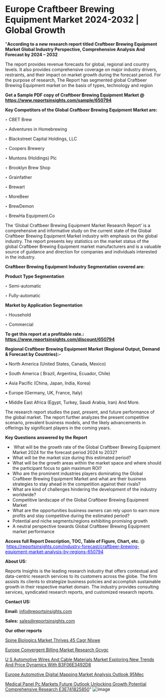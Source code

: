 # Europe Craftbeer Brewing Equipment Market 2024-2032 | Global Growth

"<strong>According to a new research report titled Craftbeer Brewing Equipment Market Global Industry Perspective, Comprehensive Analysis And Forecast by 2024 – 2032</strong>

The report provides revenue forecasts for global, regional and country levels. It also provides comprehensive coverage on major industry drivers, restraints, and their impact on market growth during the forecast period. For the purpose of research, The Report has segmented global Craftbeer Brewing Equipment market on the basis of types, technology and region

<strong>Get a Sample PDF copy of Craftbeer Brewing Equipment Market </strong><strong>@<a href=https://www.reportsinsights.com/sample/650794 style=color:#0000ff;> https://www.reportsinsights.com/sample/650794</a></strong></font>

<strong>Key Competitors of the Global Craftbeer Brewing Equipment Market are:</strong>

‣ CBET Brew

‣ Adventures in Homebrewing

‣ Blackstreet Capital Holdings, LLC

‣ Coopers Brewery

‣ Muntons (Holdings) Plc

‣ Brooklyn Brew Shop

‣ Grainfather

‣ Brewart

‣ MoreBeer

‣ BrewDemon

‣ BrewHa Equipment.Co

The ‘Global Craftbeer Brewing Equipment Market Research Report’ is a comprehensive and informative study on the current state of the Global Craftbeer Brewing Equipment Market industry with emphasis on the global industry. The report presents key statistics on the market status of the global Craftbeer Brewing Equipment market manufacturers and is a valuable source of guidance and direction for companies and individuals interested in the industry.

<strong>Craftbeer Brewing Equipment Industry Segmentation covered are:</strong>

<strong>Product Type Segmentation</strong>

‣ Semi-automatic

‣ Fully-automatic

<strong>Market by Application Segmentation</strong>

‣ Household

‣ Commercial

<strong>To get this report at a profitable rate.: <a href=https://www.reportsinsights.com/discount/650794 style=color:#0000ff;>https://www.reportsinsights.com/discount/650794</a></strong></font>

<strong>Regional Craftbeer Brewing Equipment Market (Regional Output, Demand &amp; Forecast by Countries):-</strong>

• North America (United States, Canada, Mexico)

• South America ( Brazil, Argentina, Ecuador, Chile)

• Asia Pacific (China, Japan, India, Korea)

• Europe (Germany, UK, France, Italy)

• Middle East Africa (Egypt, Turkey, Saudi Arabia, Iran) And More.

The research report studies the past, present, and future performance of the global market. The report further analyzes the present competitive scenario, prevalent business models, and the likely advancements in offerings by significant players in the coming years.

<strong>Key Questions answered by the Report</strong>
<ul>
  <li> What will be the growth rate of the Global Craftbeer Brewing Equipment Market 2024 for the forecast period 2024 to 2032?</li>
  <li>What will be the market size during this estimated period?</li>
  <li>What will be the growth areas within the market space and where should the participant focus to gain maximum ROI?</li>
  <li>Who are the prominent industries players dominating the Global Craftbeer Brewing Equipment Market and what are their business strategies to stay ahead in the competition against their rivals?</li>
  <li>What are kind of challenges hindering the development of the industry worldwide?</li>
  <li>Competitive landscape of the Global Craftbeer Brewing Equipment Market</li>
  <li>What are the opportunities business owners can rely upon to earn more profits and stay competitive during the estimated period?</li>
  <li>Potential and niche segments/regions exhibiting promising growth</li>
  <li>A neutral perspective towards Global Craftbeer Brewing Equipment market performance</li>
</ul>
<strong>Access full Report Description, TOC, Table of Figure, Chart, etc. </strong>@  <a href=https://reportsinsights.com/industry-forecast/craftbeer-brewing-equipment-market-analysis-by-regions-650794 style=color:#0000ff;>https://reportsinsights.com/industry-forecast/craftbeer-brewing-equipment-market-analysis-by-regions-650794</a></font>

<strong><strong>About US</strong>:</strong>

Reports Insights is the leading research industry that offers contextual and data-centric research services to its customers across the globe. The firm assists its clients to strategize business policies and accomplish sustainable growth in their respective market domain. The industry provides consulting services, syndicated research reports, and customized research reports.

<strong>Contact US:</strong>

<p class=""""><b>Email:</b> <a href=mailto:info@reportsinsights.com>info@reportsinsights.com</a></p>
<p class=""""><b>Sales:</b> <a href=mailto:sales@reportsinsights.com>sales@reportsinsights.com</a></p>

<strong>Our other reports</strong>

<a href=https://www.linkedin.com/pulse/spine-biologics-market-thrives-45-cagr-nlxwe/>Spine Biologics Market Thrives 45 Cagr Nlxwe</a>

<a href=https://www.linkedin.com/pulse/europe-convergent-billing-market-research-gcvgc/>Europe Convergent Billing Market Research Gcvgc</a>

<a href=https://medium.com/@a86515711/u-s-automotive-wires-and-cable-materials-market-exploring-new-trends-and-price-dynamics-with-b3f06e3492d8>U S Automotive Wires And Cable Materials Market Exploring New Trends And Price Dynamics With B3F06E3492D8</a>

<a href=https://www.linkedin.com/pulse/europe-automotive-digital-mapping-market-analysis-outlook-95mec/>Europe Automotive Digital Mapping Market Analysis Outlook 95Mec</a>

<a href=https://medium.com/@sakshideshmukh994/medical-panel-pc-markets-future-outlook-unlocking-growth-potential-comprehensive-research-e3e741825850>Medical Panel Pc Markets Future Outlook Unlocking Growth Potential Comprehensive Research E3E741825850</a>"
![image](https://github.com/Jaayaachit/RIMarket/assets/158452289/318dc2dd-0471-4285-9c91-631fb634c51f)
